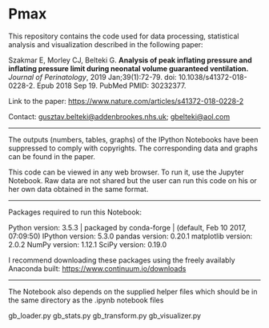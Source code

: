 # Pmax

This repository contains the code used for data processing, statistical analysis and visualization described in the following paper:

Szakmar E, Morley CJ, Belteki G. **Analysis of peak inflating pressure and
inflating pressure limit during neonatal volume guaranteed ventilation.** _Journal
of Perinatology_, 2019 Jan;39(1):72-79. doi: 10.1038/s41372-018-0228-2. Epub 2018 Sep
19. PubMed PMID: 30232377.

Link to the paper: https://www.nature.com/articles/s41372-018-0228-2

Contact: gusztav.belteki@addenbrookes.nhs.uk; gbelteki@aol.com

____


The outputs (numbers, tables, graphs) of the IPython Notebooks have been suppressed
to comply with copyrights. The corresponding data and graphs can be found in the paper.

This code can be viewed in any web browser. To run it, use the Jupyter Notebook.
Raw data are not shared but the user can run this code on his or her own data obtained
in the same format.

____

Packages required to run this Notebook:

Python version: 3.5.3 | packaged by conda-forge | (default, Feb 10 2017, 07:09:50)
IPython version: 5.3.0
pandas version: 0.20.1
matplotlib version: 2.0.2
NumPy version: 1.12.1
SciPy version: 0.19.0

I recommend downloading these packages using the freely availably Anaconda built: https://www.continuum.io/downloads

____

The Notebook also depends on the supplied helper files which should be in the same
directory as the .ipynb notebook files

gb_loader.py
gb_stats.py
gb_transform.py
gb_visualizer.py

